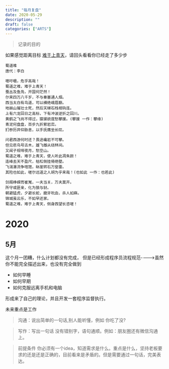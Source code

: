 ```yaml
---
title: "每月复盘"
date: 2020-05-29
description: ""
draft: false
categories: ["ARTS"]
---
```


>记录的目的


如果感觉距离目标 [难于上青天](https://so.gushiwen.org/shiwenv_d59ec5d6c91c.aspx)，请回头看看你已经走了多少步

~~~
蜀道难
唐代：李白

噫吁嚱，危乎高哉！
蜀道之难，难于上青天！
蚕丛及鱼凫，开国何茫然！
尔来四万八千岁，不与秦塞通人烟。
西当太白有鸟道，可以横绝峨眉巅。
地崩山摧壮士死，然后天梯石栈相钩连。
上有六龙回日之高标，下有冲波逆折之回川。
黄鹤之飞尚不得过，猿猱欲度愁攀援。(攀援 一作：攀缘)
青泥何盘盘，百步九折萦岩峦。
扪参历井仰胁息，以手抚膺坐长叹。

问君西游何时还？畏途巉岩不可攀。
但见悲鸟号古木，雄飞雌从绕林间。
又闻子规啼夜月，愁空山。
蜀道之难，难于上青天，使人听此凋朱颜！
连峰去天不盈尺，枯松倒挂倚绝壁。
飞湍瀑流争喧豗，砯崖转石万壑雷。
其险也如此，嗟尔远道之人胡为乎来哉！(也如此 一作：也若此)

剑阁峥嵘而崔嵬，一夫当关，万夫莫开。
所守或匪亲，化为狼与豺。
朝避猛虎，夕避长蛇，磨牙吮血，杀人如麻。
锦城虽云乐，不如早还家。
蜀道之难，难于上青天，侧身西望长咨嗟！
~~~
# 2020
## 5月
这个月一团糟，什么计划都没有完成，
但是已经形成程序员流程规范---->虽然你不能完全描述出来，也没有完全做到

- 如何早睡
- 如何早期
- 如何克服远离手机和电脑

形成来了自己的理论，并且开发一套程序监督执行。

未来重点是工作 

> 沟通：说出简单的一句话,别人能听懂，例如 你吃了没?

> 写作：写出一句话 没有错别字，语句通顺。例如：朋友圈还有微信沟通上。

> 前提条件 你必须有一个idea，知道需求是什么。重点是什么，坚持老板要求的还是还是正确的，目前看来是矛盾的。但是需要通过一句话，完美表达。














